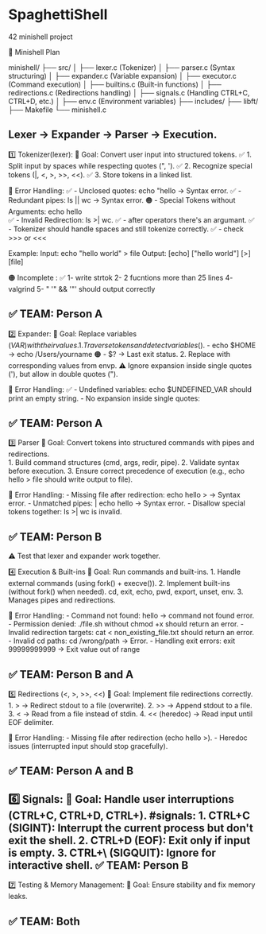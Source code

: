 # SpaghettiShell
42 minishell project

📌 Minishell Plan

minishell/
├── src/
│   ├── lexer.c         (Tokenizer)
│   ├── parser.c        (Syntax structuring)
│   ├── expander.c      (Variable expansion)
│   ├── executor.c      (Command execution)
│   ├── builtins.c      (Built-in functions)
│   ├── redirections.c  (Redirections handling)
│   ├── signals.c       (Handling CTRL+C, CTRL+D, etc.)
│   ├── env.c           (Environment variables)
├── includes/
├── libft/
├── Makefile
└── minishell.c
 
Lexer → Expander → Parser → Execution. 
----------------------------------------------------------------------------------------
1️⃣  Tokenizer(lexer):
📌 Goal: Convert user input into structured tokens.
	✅️ 1. Split input by spaces while respecting quotes (", ').
	✅️ 2. Recognize special tokens (|, <, >, >>, <<).
	✅️ 3. Store tokens in a linked list.
	
🔴 Error Handling:
	✅️ - Unclosed quotes: echo "hello → Syntax error.
	✅️ - Redundant pipes: ls || wc → Syntax error.
	🟠 - Special Tokens without Arguments: echo hello      
	✅️ - Invalid Redirection: ls >| wc.
	✅️ - after operators there's an argumant.
	✅️ - Tokenizer should handle spaces and still tokenize correctly.
	✅️ - check >>> or <<<
	
Example:
Input: echo "hello world" > file
Output: [echo] ["hello world"] [>] [file]

🟠 Incomplete :
	✅️ 1- write strtok
	2- 2 fucntions more than 25 lines
	4- valgrind
	5- " '" && '"' should output correctly

✅ TEAM: Person A
----------------------------------------------------------------------------------------
2️⃣  Expander:
📌 Goal: Replace variables ($VAR) with their values.
	1. Traverse tokens and detect variables ($).
		- echo $HOME → echo /Users/yourname
		🟠 - $? → Last exit status.
	2. Replace with corresponding values from envp.
⚠️  Ignore expansion inside single quotes ('), but allow in double quotes (").

🔴 Error Handling:
	✅️ - Undefined variables: echo $UNDEFINED_VAR should print an empty string.
	- No expansion inside single quotes:

✅ TEAM: Person A
----------------------------------------------------------------------------------------
3️⃣ Parser
📌 Goal: Convert tokens into structured commands with pipes and redirections.	
	1. Build command structures (cmd, args, redir, pipe).
	2. Validate syntax before execution.
	3. Ensure correct precedence of execution (e.g., echo hello > file should write output to file).
	
🔴 Error Handling:
	- Missing file after redirection: echo hello > → Syntax error.
	- Unmatched pipes: | echo hello → Syntax error.
	- Disallow special tokens together: ls >| wc is invalid. 
	
✅ TEAM: Person B
----------------------------------------------------------------------------------------
⚠️  Test that lexer and expander work together.

4️⃣  Execution & Built-ins
📌 Goal: Run commands and built-ins.
	1. Handle external commands (using fork() + execve()).
	2. Implement built-ins (without fork() when needed).
		cd, exit, echo, pwd, export, unset, env.
	3. Manages pipes and redirections.
	
🔴 Error Handling:
	- Command not found: hello → command not found error.
	- Permission denied: ./file.sh without chmod +x should return an error.
	- Invalid redirection targets: cat < non_existing_file.txt should return an error.
	- Invalid cd paths: cd /wrong/path → Error.
	- Handling exit errors: exit 99999999999 → Exit value out of range

✅ TEAM: Person B and A
----------------------------------------------------------------------------------------
5️⃣  Redirections (<, >, >>, <<)
📌 Goal: Implement file redirections correctly.
	1. > → Redirect stdout to a file (overwrite).
	2. >> → Append stdout to a file.
	3. < → Read from a file instead of stdin.
	4. << (heredoc) → Read input until EOF delimiter.

🔴 Error Handling:
	- Missing file after redirection (echo hello >).
	- Heredoc issues (interrupted input should stop gracefully).

✅ TEAM: Person A and B
----------------------------------------------------------------------------------------
6️⃣  Signals:
📌 Goal: Handle user interruptions (CTRL+C, CTRL+D, CTRL+).
	#signals:
		1. CTRL+C (SIGINT): Interrupt the current process but don't exit the shell.
		2. CTRL+D (EOF): Exit only if input is empty.
		3. CTRL+\ (SIGQUIT): Ignore for interactive shell.
✅ TEAM: Person B
----------------------------------------------------------------------------------------
7️⃣  Testing & Memory Management:
📌 Goal: Ensure stability and fix memory leaks.

✅ TEAM: Both
----------------------------------------------------------------------------------------
